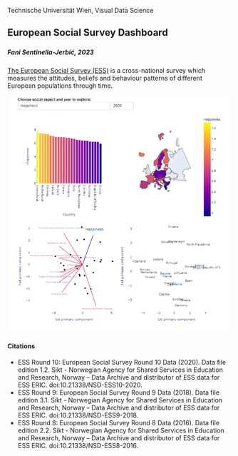 Technische Universität Wien, Visual Data Science

## European Social Survey Dashboard
### 
##### Fani Sentinella-Jerbić, 2023

 [The European Social Survey (ESS)](https://www.europeansocialsurvey.org/) is a cross-national survey which measures the attitudes, beliefs and behaviour patterns of different European populations through time.



![Dashboard](https://raw.githubusercontent.com/fsentin/ess/main/dashboard.PNG)
 
 #### Citations

- ESS Round 10: European Social Survey Round 10 Data (2020). Data file edition 1.2. Sikt - Norwegian Agency for Shared Services in Education and Research, Norway – Data Archive and distributor of ESS data for ESS ERIC. doi:10.21338/NSD-ESS10-2020.
- ESS Round 9: European Social Survey Round 9 Data (2018). Data file edition 3.1. Sikt - Norwegian Agency for Shared Services in Education and Research, Norway – Data Archive and distributor of ESS data for ESS ERIC. doi:10.21338/NSD-ESS9-2018.
- ESS Round 8: European Social Survey Round 8 Data (2016). Data file edition 2.2. Sikt - Norwegian Agency for Shared Services in Education and Research, Norway – Data Archive and distributor of ESS data for ESS ERIC. doi:10.21338/NSD-ESS8-2016.

